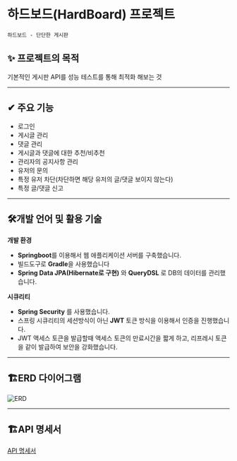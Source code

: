 # 하드보드(HardBoard) 프로젝트

`하드보드 - 단단한 게시판`

## ✨ 프로젝트의 목적

기본적인 게시판 API를 성능 테스트를 통해 최적화 해보는 것

---
## ✔ 주요 기능

- 로그인
- 게시글 관리
- 댓글 관리
- 게시글과 댓글에 대한 추천/비추천
- 관리자의 공지사항 관리
- 유저의 문의
- 특정 유저 차단(차단하면 해당 유저의 글/댓글 보이지 않는다)
- 특정 글/댓글 신고

---
## 🛠️개발 언어 및 활용 기술

**개발 환경**

- **Springboot**를 이용해서 웹 애플리케이션 서버를 구축했습니다.
- 빌드도구로 **Gradle**을 사용했습니다
- **Spring Data JPA(Hibernate로 구현)** 와 **QueryDSL** 로 DB의 데이터를 관리했습니다.

**시큐리티**

- **Spring Security** 를 사용했습니다.
- 스프링 시큐리티의 세션방식이 아닌 **JWT** 토큰 방식을 이용해서 인증을 진행했습니다.
- JWT 액세스 토큰을 발급할때 액세스 토큰의 만료시간을 짧게 하고, 리프레시 토큰을 같이 발급하여 보안을 강화했습니다.

---
## 🏗️ERD 다이어그램
![ERD](https://github.com/Hansanghyun-github/HardBoard/assets/56988779/7383d70b-ea72-4925-8e7a-4b7f325f0587)

---
## 🏗️API 명세서
<a href="https://statuesque-step-7d4.notion.site/API-4adcc08f25d14ae2ba0c5fb12955929d" target="_blank">API 명세서</a>

